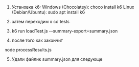 1) Установка k6:
Windows (Chocolatey): choco install k6
Linux (Debian/Ubuntu): sudo apt install k6

2) затем переходим к cd tests

3) k6 run loadTest.js --summary-export=summary.json

4) после того как закончит

node processResults.js 

5) Удали файлик summary.json для следующе